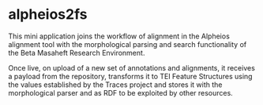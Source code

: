 # alpheios2fs
This mini application joins the workflow of alignment in the Alpheios alignment tool with the morphological parsing and search functionality of the Beta Masaheft Research Environment.

Once live, on upload of a new set of annotations and alignments, it receives a payload from the repository, transforms it to TEI Feature Structures using the values established by the Traces project and stores it with the morphological parser and as RDF to be exploited by other resources.


